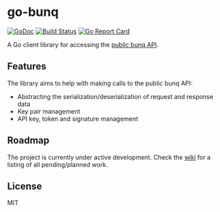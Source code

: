 # go-bunq

[![GoDoc](https://godoc.org/github.com/dstotijn/go-bunq?status.svg)](http://godoc.org/github.com/dstotijn/go-bunq)
[![Build Status](https://travis-ci.org/dstotijn/go-bunq.svg)](https://travis-ci.org/dstotijn/go-bunq)
[![Go Report Card](https://goreportcard.com/badge/github.com/dstotijn/go-bunq)](https://goreportcard.com/report/github.com/dstotijn/go-bunq)

A Go client library for accessing the [public bunq API](https://www.bunq.com/en/api).

## Features

The library aims to help with making calls to the public bunq API:
* Abstracting the serialization/deserialization of request and response data
* Key pair management
* API key, token and signature management

## Roadmap

The project is currently under active development. Check the [wiki](https://github.com/dstotijn/go-bunq/wiki/Roadmap) for a listing
of all pending/planned work.

## License

MIT
